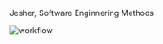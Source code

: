 Jesher, Software Enginnering Methods

![workflow](https://github.com/<UserName>/<RepositoryName>/actions/workflows/main.yml/badge.svg)
